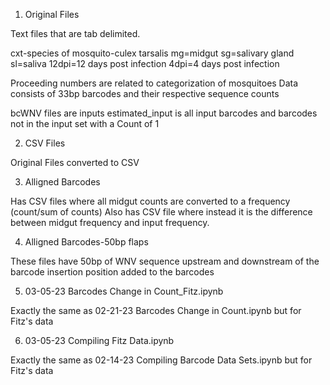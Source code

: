 1.  Original Files

Text files that are tab delimited.

cxt-species of mosquito-culex tarsalis
mg=midgut
sg=salivary gland
sl=saliva
12dpi=12 days post infection
4dpi=4 days post infection

Proceeding numbers are related to categorization of mosquitoes
Data consists of 33bp barcodes and their respective sequence counts

bcWNV files are inputs
estimated_input is all input barcodes and barcodes not in the input set with a Count of 1


2.  CSV Files

Original Files converted to CSV

3.   Alligned Barcodes

Has CSV files where all midgut counts are converted to a frequency (count/sum of counts)
Also has CSV file where instead it is the difference between midgut frequency and input frequency.

4.   Alligned Barcodes-50bp flaps

These files have 50bp of WNV sequence upstream and downstream of the barcode insertion position added to the barcodes

5. 03-05-23 Barcodes Change in Count_Fitz.ipynb

Exactly the same as 02-21-23 Barcodes Change in Count.ipynb but for Fitz's data

6. 03-05-23 Compiling Fitz Data.ipynb

Exactly the same as 02-14-23 Compiling Barcode Data Sets.ipynb but for Fitz's data